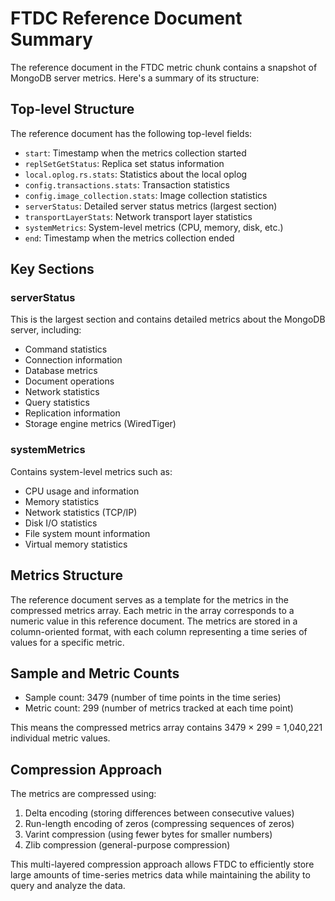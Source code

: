 # FTDC Reference Document Summary

The reference document in the FTDC metric chunk contains a snapshot of MongoDB server metrics. Here's a summary of its structure:

## Top-level Structure

The reference document has the following top-level fields:

- `start`: Timestamp when the metrics collection started
- `replSetGetStatus`: Replica set status information
- `local.oplog.rs.stats`: Statistics about the local oplog
- `config.transactions.stats`: Transaction statistics
- `config.image_collection.stats`: Image collection statistics
- `serverStatus`: Detailed server status metrics (largest section)
- `transportLayerStats`: Network transport layer statistics
- `systemMetrics`: System-level metrics (CPU, memory, disk, etc.)
- `end`: Timestamp when the metrics collection ended

## Key Sections

### serverStatus

This is the largest section and contains detailed metrics about the MongoDB server, including:

- Command statistics
- Connection information
- Database metrics
- Document operations
- Network statistics
- Query statistics
- Replication information
- Storage engine metrics (WiredTiger)

### systemMetrics

Contains system-level metrics such as:

- CPU usage and information
- Memory statistics
- Network statistics (TCP/IP)
- Disk I/O statistics
- File system mount information
- Virtual memory statistics

## Metrics Structure

The reference document serves as a template for the metrics in the compressed metrics array. Each metric in the array corresponds to a numeric value in this reference document. The metrics are stored in a column-oriented format, with each column representing a time series of values for a specific metric.

## Sample and Metric Counts

- Sample count: 3479 (number of time points in the time series)
- Metric count: 299 (number of metrics tracked at each time point)

This means the compressed metrics array contains 3479 × 299 = 1,040,221 individual metric values.

## Compression Approach

The metrics are compressed using:
1. Delta encoding (storing differences between consecutive values)
2. Run-length encoding of zeros (compressing sequences of zeros)
3. Varint compression (using fewer bytes for smaller numbers)
4. Zlib compression (general-purpose compression)

This multi-layered compression approach allows FTDC to efficiently store large amounts of time-series metrics data while maintaining the ability to query and analyze the data. 